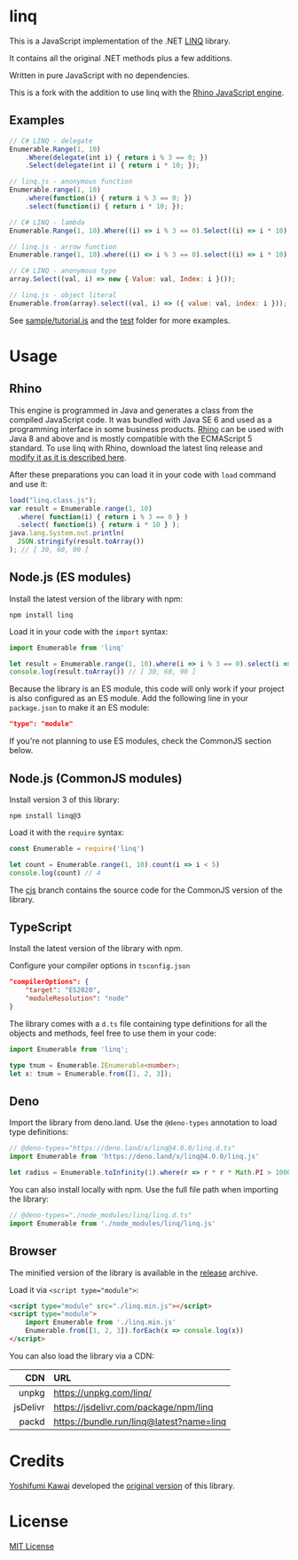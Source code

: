 # linq

This is a JavaScript implementation of the .NET [LINQ](https://msdn.microsoft.com/en-us/library/bb308959.aspx) library.

It contains all the original .NET methods plus a few additions.

Written in pure JavaScript with no dependencies.

This is a fork with the addition to use linq with the [Rhino JavaScript engine](https://github.com/StSchnell/linq/blob/master/README.md#rhino).

## Examples

```js
// C# LINQ - delegate
Enumerable.Range(1, 10)
    .Where(delegate(int i) { return i % 3 == 0; })
    .Select(delegate(int i) { return i * 10; });

// linq.js - anonymous function
Enumerable.range(1, 10)
    .where(function(i) { return i % 3 == 0; })
    .select(function(i) { return i * 10; });
```

```js
// C# LINQ - lambda
Enumerable.Range(1, 10).Where((i) => i % 3 == 0).Select((i) => i * 10);

// linq.js - arrow function
Enumerable.range(1, 10).where((i) => i % 3 == 0).select((i) => i * 10);
```

```js
// C# LINQ - anonymous type
array.Select((val, i) => new { Value: val, Index: i }());

// linq.js - object literal
Enumerable.from(array).select((val, i) => ({ value: val, index: i }));
```

See [sample/tutorial.js](https://github.com/mihaifm/linq/blob/master/sample/tutorial.js) and the [test](https://github.com/mihaifm/linq/tree/master/test) folder for more examples.

# Usage

## Rhino

This engine is programmed in Java and generates a class from the compiled JavaScript code. It was bundled with Java SE 6 and used as a programming interface in some business products. [Rhino](https://github.com/mozilla/rhino/) can be used with Java 8 and above and is mostly compatible with the ECMAScript 5 standard. To use linq with Rhino, download the latest linq release and [modify it as it is described here](https://github.com/StSchnell/linq/edit/master/Rhino/README.md). 

After these preparations you can load it in your code with `load` command and use it:

```js
load("linq.class.js");
var result = Enumerable.range(1, 10)
  .where( function(i) { return i % 3 == 0 } )
  .select( function(i) { return i * 10 } );
java.lang.System.out.println(
  JSON.stringify(result.toArray())
); // [ 30, 60, 90 ]
```

## Node.js (ES modules)

Install the latest version of the library with npm:

    npm install linq

Load it in your code with the `import` syntax:

```js
import Enumerable from 'linq'

let result = Enumerable.range(1, 10).where(i => i % 3 == 0).select(i => i * 10)
console.log(result.toArray()) // [ 30, 60, 90 ]
```

Because the library is an ES module, this code will only work if your project is also configured as an ES module. Add the following line in your `package.json` to make it an ES module:

```json
"type": "module"
```

If you're not planning to use ES modules, check the CommonJS section below.

## Node.js (CommonJS modules)

Install version 3 of this library:

    npm install linq@3

Load it with the `require` syntax:

```js
const Enumerable = require('linq')

let count = Enumerable.range(1, 10).count(i => i < 5)
console.log(count) // 4
```

The [cjs](https://github.com/mihaifm/linq/tree/cjs) branch contains the source code for the CommonJS version of the library.

## TypeScript

Install the latest version of the library with npm.

Configure your compiler options in `tsconfig.json`

```json
"compilerOptions": {
    "target": "ES2020",
    "moduleResolution": "node"
}
```

The library comes with a `d.ts` file containing type definitions for all the objects and methods, feel free to use them in your code:

```ts
import Enumerable from 'linq';

type tnum = Enumerable.IEnumerable<number>;
let x: tnum = Enumerable.from([1, 2, 3]);
```

## Deno

Import the library from deno.land. Use the `@deno-types` annotation to load type definitions:

```ts
// @deno-types="https://deno.land/x/linq@4.0.0/linq.d.ts"
import Enumerable from 'https://deno.land/x/linq@4.0.0/linq.js'

let radius = Enumerable.toInfinity(1).where(r => r * r * Math.PI > 10000).first()
```

You can also install locally with npm. Use the full file path when importing the library:

```ts
// @deno-types="./node_modules/linq/linq.d.ts"
import Enumerable from './node_modules/linq/linq.js'
```

## Browser

The minified version of the library is available in the [release](https://github.com/mihaifm/linq/releases/latest) archive.

Load it via `<script type="module">`:

```html
<script type="module" src="./linq.min.js"></script>
<script type="module">
    import Enumerable from './linq.min.js'
    Enumerable.from([1, 2, 3]).forEach(x => console.log(x))
</script>
```

You can also load the library via a CDN:

|        CDN | URL                                        |
| ---------: | :----------------------------------------- |
| unpkg      | <https://unpkg.com/linq/>                  |
| jsDelivr   | <https://jsdelivr.com/package/npm/linq>    |
| packd      | <https://bundle.run/linq@latest?name=linq> |

# Credits

[Yoshifumi Kawai](https://github.com/neuecc) developed the [original version](https://github.com/neuecc/linq.js/) of this library.

# License

[MIT License](https://github.com/mihaifm/linq/blob/master/LICENSE)

